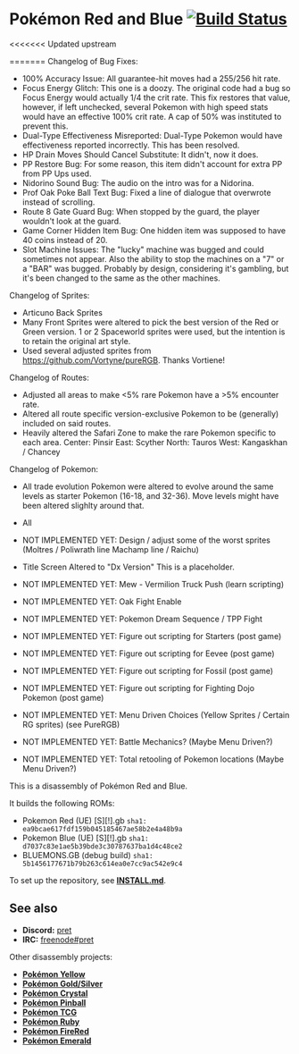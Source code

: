 # Pokémon Red and Blue [![Build Status][travis-badge]][travis]

<<<<<<< Updated upstream

=======
Changelog of Bug Fixes:
- 100% Accuracy Issue: All guarantee-hit moves had a 255/256 hit rate.
- Focus Energy Glitch: This one is a doozy.  The original code had a bug so Focus Energy would
actually 1/4 the crit rate.  This fix restores that value, however, if left unchecked, several
Pokemon with high speed stats would have an effective 100% crit rate.  A cap of 50% was
instituted to prevent this.
- Dual-Type Effectiveness Misreported: Dual-Type Pokemon would have effectiveness reported
incorrectly.  This has been resolved.
- HP Drain Moves Should Cancel Substitute: It didn't, now it does.
- PP Restore Bug: For some reason, this item didn't account for extra PP from PP Ups used.
- Nidorino Sound Bug: The audio on the intro was for a Nidorina.
- Prof Oak Poke Ball Text Bug: Fixed a line of dialogue that overwrote instead of scrolling.
- Route 8 Gate Guard Bug: When stopped by the guard, the player wouldn't look at the guard.
- Game Corner Hidden Item Bug: One hidden item was supposed to have 40 coins instead of 20.
- Slot Machine Issues: The "lucky" machine was bugged and could sometimes not appear.  Also the
ability to stop the machines on a "7" or a "BAR" was bugged.  Probably by design, considering it's
gambling, but it's been changed to the same as the other machines.

Changelog of Sprites:
- Articuno Back Sprites
- Many Front Sprites were altered to pick the best version of the Red or Green version.
1 or 2 Spaceworld sprites were used, but the intention is to retain the original art style.
- Used several adjusted sprites from https://github.com/Vortyne/pureRGB.  Thanks Vortiene!

Changelog of Routes:
- Adjusted all areas to make <5% rare Pokemon have a >5% encounter rate.
- Altered all route specific version-exclusive Pokemon to be (generally) included on said routes.
- Heavily altered the Safari Zone to make the rare Pokemon specific to each area.
	Center: Pinsir
	East: Scyther
	North: Tauros
	West: Kangaskhan / Chancey


Changelog of Pokemon:
- All trade evolution Pokemon were altered to evolve around the same levels as starter Pokemon
(16-18, and 32-36).  Move levels might have been altered slighlty around that.
- All 

- NOT IMPLEMENTED YET: Design / adjust some of the worst sprites (Moltres / Poliwrath line
Machamp line / Raichu)  
- Title Screen Altered to "Dx Version" This is a placeholder.
- NOT IMPLEMENTED YET: Mew - Vermilion Truck Push (learn scripting)
- NOT IMPLEMENTED YET: Oak Fight Enable
- NOT IMPLEMENTED YET: Pokemon Dream Sequence / TPP Fight
- NOT IMPLEMENTED YET: Figure out scripting for Starters (post game)
- NOT IMPLEMENTED YET: Figure out scripting for Eevee (post game)
- NOT IMPLEMENTED YET: Figure out scripting for Fossil (post game)
- NOT IMPLEMENTED YET: Figure out scripting for Fighting Dojo Pokemon (post game)
- NOT IMPLEMENTED YET: Menu Driven Choices (Yellow Sprites / Certain RG sprites) (see PureRGB)
- NOT IMPLEMENTED YET: Battle Mechanics? (Maybe Menu Driven?)
- NOT IMPLEMENTED YET: Total retooling of Pokemon locations (Maybe Menu Driven?)








This is a disassembly of Pokémon Red and Blue.

It builds the following ROMs:

- Pokemon Red (UE) [S][!].gb `sha1: ea9bcae617fdf159b045185467ae58b2e4a48b9a`
- Pokemon Blue (UE) [S][!].gb `sha1: d7037c83e1ae5b39bde3c30787637ba1d4c48ce2`
- BLUEMONS.GB (debug build) `sha1: 5b1456177671b79b263c614ea0e7cc9ac542e9c4`

To set up the repository, see [**INSTALL.md**](INSTALL.md).


## See also

- **Discord:** [pret][discord]
- **IRC:** [freenode#pret][irc]

Other disassembly projects:

- [**Pokémon Yellow**][pokeyellow]
- [**Pokémon Gold/Silver**][pokegold]
- [**Pokémon Crystal**][pokecrystal]
- [**Pokémon Pinball**][pokepinball]
- [**Pokémon TCG**][poketcg]
- [**Pokémon Ruby**][pokeruby]
- [**Pokémon FireRed**][pokefirered]
- [**Pokémon Emerald**][pokeemerald]

[pokeyellow]: https://github.com/pret/pokeyellow
[pokegold]: https://github.com/pret/pokegold
[pokecrystal]: https://github.com/pret/pokecrystal
[pokepinball]: https://github.com/pret/pokepinball
[poketcg]: https://github.com/pret/poketcg
[pokeruby]: https://github.com/pret/pokeruby
[pokefirered]: https://github.com/pret/pokefirered
[pokeemerald]: https://github.com/pret/pokeemerald
[discord]: https://discord.gg/d5dubZ3
[irc]: https://kiwiirc.com/client/irc.freenode.net/?#pret
[travis]: https://travis-ci.org/pret/pokered
[travis-badge]: https://travis-ci.org/pret/pokered.svg?branch=master

